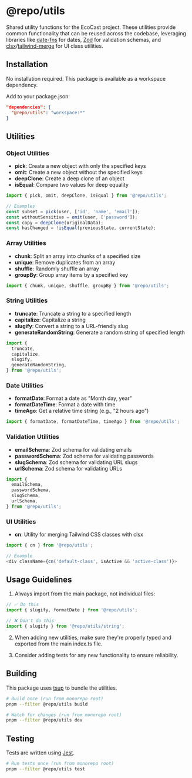 # @repo/utils

Shared utility functions for the EcoCast project. These utilities provide common functionality that can be reused across the codebase, leveraging libraries like [date-fns](https://date-fns.org/) for dates, [Zod](https://zod.dev/) for validation schemas, and [clsx](https://github.com/lukeed/clsx)/[tailwind-merge](https://github.com/dcastil/tailwind-merge) for UI class utilities.

## Installation

No installation required. This package is available as a workspace dependency.

Add to your package.json:

```json
"dependencies": {
  "@repo/utils": "workspace:*"
}
```

## Utilities

### Object Utilities

- **pick**: Create a new object with only the specified keys
- **omit**: Create a new object without the specified keys
- **deepClone**: Create a deep clone of an object
- **isEqual**: Compare two values for deep equality

```typescript
import { pick, omit, deepClone, isEqual } from '@repo/utils';

// Examples
const subset = pick(user, ['id', 'name', 'email']);
const withoutSensitive = omit(user, ['password']);
const copy = deepClone(originalData);
const hasChanged = !isEqual(previousState, currentState);
```

### Array Utilities

- **chunk**: Split an array into chunks of a specified size
- **unique**: Remove duplicates from an array
- **shuffle**: Randomly shuffle an array
- **groupBy**: Group array items by a specified key

```typescript
import { chunk, unique, shuffle, groupBy } from '@repo/utils';
```

### String Utilities

- **truncate**: Truncate a string to a specified length
- **capitalize**: Capitalize a string
- **slugify**: Convert a string to a URL-friendly slug
- **generateRandomString**: Generate a random string of specified length

```typescript
import {
  truncate,
  capitalize,
  slugify,
  generateRandomString,
} from '@repo/utils';
```

### Date Utilities

- **formatDate**: Format a date as "Month day, year"
- **formatDateTime**: Format a date with time
- **timeAgo**: Get a relative time string (e.g., "2 hours ago")

```typescript
import { formatDate, formatDateTime, timeAgo } from '@repo/utils';
```

### Validation Utilities

- **emailSchema**: Zod schema for validating emails
- **passwordSchema**: Zod schema for validating passwords
- **slugSchema**: Zod schema for validating URL slugs
- **urlSchema**: Zod schema for validating URLs

```typescript
import {
  emailSchema,
  passwordSchema,
  slugSchema,
  urlSchema,
} from '@repo/utils';
```

### UI Utilities

- **cn**: Utility for merging Tailwind CSS classes with clsx

```typescript
import { cn } from '@repo/utils';

// Example
<div className={cn('default-class', isActive && 'active-class')}>
```

## Usage Guidelines

1. Always import from the main package, not individual files:

```typescript
// ✅ Do this
import { slugify, formatDate } from '@repo/utils';

// ❌ Don't do this
import { slugify } from '@repo/utils/string';
```

2. When adding new utilities, make sure they're properly typed and exported from the main index.ts file.

3. Consider adding tests for any new functionality to ensure reliability.

## Building

This package uses [tsup](https://tsup.egoist.dev/) to bundle the utilities.

```bash
# Build once (run from monorepo root)
pnpm --filter @repo/utils build

# Watch for changes (run from monorepo root)
pnpm --filter @repo/utils dev
```

## Testing

Tests are written using [Jest](https://jestjs.io/).

```bash
# Run tests once (run from monorepo root)
pnpm --filter @repo/utils test
```
